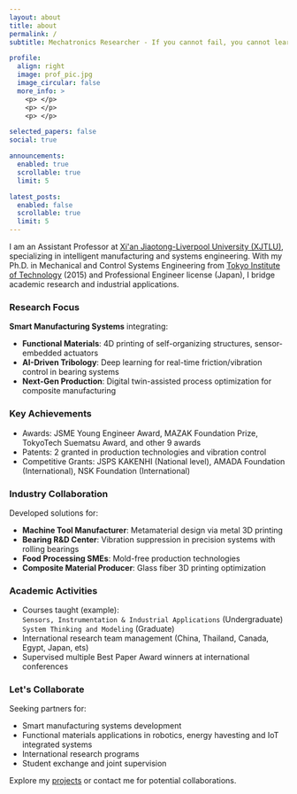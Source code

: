 ```yaml
---
layout: about
title: about
permalink: /
subtitle: Mechatronics Researcher - If you cannot fail, you cannot learn.

profile:
  align: right
  image: prof_pic.jpg
  image_circular: false
  more_info: >
    <p> </p>
    <p> </p>
    <p> </p>

selected_papers: false
social: true

announcements:
  enabled: true
  scrollable: true
  limit: 5

latest_posts:
  enabled: false
  scrollable: true
  limit: 5
---
```


I am an Assistant Professor at [Xi'an Jiaotong-Liverpool University (XJTLU)](https://www.xjtlu.edu.cn/en), specializing in intelligent manufacturing and systems engineering. With my Ph.D. in Mechanical and Control Systems Engineering from [Tokyo Institute of Technology](https://www.titech.ac.jp/english) (2015) and Professional Engineer license (Japan), I bridge academic research and industrial applications.

### Research Focus
**Smart Manufacturing Systems** integrating:
- **Functional Materials**: 4D printing of self-organizing structures, sensor-embedded actuators
- **AI-Driven Tribology**: Deep learning for real-time friction/vibration control in bearing systems
- **Next-Gen Production**: Digital twin-assisted process optimization for composite manufacturing

### Key Achievements
- Awards: JSME Young Engineer Award, MAZAK Foundation Prize, TokyoTech Suematsu Award, and other 9 awards
- Patents: 2 granted in production technologies and vibration control
- Competitive Grants: JSPS KAKENHI (National level), AMADA Foundation (International), NSK Foundation (International)

### Industry Collaboration
Developed solutions for:
- **Machine Tool Manufacturer**: Metamaterial design via metal 3D printing
- **Bearing R&D Center**: Vibration suppression in precision systems with rolling bearings
- **Food Processing SMEs**: Mold-free production technologies
- **Composite Material Producer**: Glass fiber 3D printing optimization

### Academic Activities
- Courses taught (example):  
  `Sensors, Instrumentation & Industrial Applications` (Undergraduate)  
  `System Thinking and Modeling` (Graduate)
- International research team management (China, Thailand, Canada, Egypt, Japan, ets)
- Supervised multiple Best Paper Award winners at international conferences

### Let's Collaborate
Seeking partners for:
- Smart manufacturing systems development
- Functional materials applications in robotics, energy havesting and IoT integrated systems
- International research programs 
- Student exchange and joint supervision

Explore my [projects](/projects) or contact me for potential collaborations.